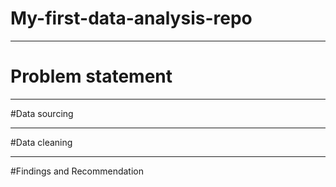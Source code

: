 # My-first-data-analysis-repo
-----
# Problem statement



-----
#Data sourcing





-------
#Data cleaning 




-------
#Findings and Recommendation 
